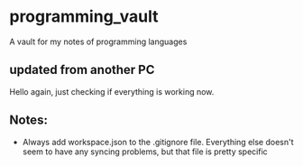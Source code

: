 # programming_vault
A vault for my notes of programming languages


## updated from another PC



Hello again, just checking if everything is working now.

## Notes:

- Always add workspace.json to the .gitignore file. Everything else doesn't seem to have any syncing problems, but that file is pretty specific